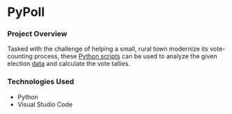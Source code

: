 # PyPoll

### Project Overview

Tasked with the challenge of helping a small, rural town modernize its vote-counting process, these [Python scripts](PyPoll/main.py) can be used to analyze the given election [data](PyPoll/election_data.csv) and calculate the vote tallies. 

### Technologies Used

- Python
- Visual Studio Code
